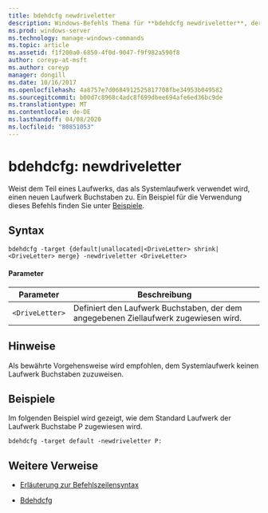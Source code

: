 ```yaml
---
title: bdehdcfg newdriveletter
description: Windows-Befehls Thema für **bdehdcfg newdriveletter**, der einen neuen Laufwerk Buchstaben zum Teil eines Laufwerks zuweist, das als Systemlaufwerk verwendet wird.
ms.prod: windows-server
ms.technology: manage-windows-commands
ms.topic: article
ms.assetid: f1f200a0-6850-4f0d-9047-f9f982a590f8
author: coreyp-at-msft
ms.author: coreyp
manager: dongill
ms.date: 10/16/2017
ms.openlocfilehash: 4a8757e7d0684912525817708fbe34953b049582
ms.sourcegitcommit: b00d7c8968c4adc8f699dbee694afe6ed36bc9de
ms.translationtype: MT
ms.contentlocale: de-DE
ms.lasthandoff: 04/08/2020
ms.locfileid: "80851053"
---
```

# <a name="bdehdcfg-newdriveletter"></a>bdehdcfg: newdriveletter

Weist dem Teil eines Laufwerks, das als Systemlaufwerk verwendet wird, einen neuen Laufwerk Buchstaben zu. Ein Beispiel für die Verwendung dieses Befehls finden Sie unter [Beispiele](#BKMK_Examples).

## <a name="syntax"></a>Syntax

```
bdehdcfg -target {default|unallocated|<DriveLetter> shrink|<DriveLetter> merge} -newdriveletter <DriveLetter>
```

#### <a name="parameters"></a>Parameter

| Parameter | Beschreibung |
| ---------| ----------- |
|`<DriveLetter>`|Definiert den Laufwerk Buchstaben, der dem angegebenen Ziellaufwerk zugewiesen wird.|

## <a name="remarks"></a>Hinweise

Als bewährte Vorgehensweise wird empfohlen, dem Systemlaufwerk keinen Laufwerk Buchstaben zuzuweisen.

## <a name="examples"></a><a name="BKMK_Examples"></a>Beispiele

Im folgenden Beispiel wird gezeigt, wie dem Standard Laufwerk der Laufwerk Buchstabe P zugewiesen wird.

```
bdehdcfg -target default -newdriveletter P:
```

## <a name="additional-references"></a>Weitere Verweise

- [Erläuterung zur Befehlszeilensyntax](command-line-syntax-key.md)

- [Bdehdcfg](bdehdcfg.md)